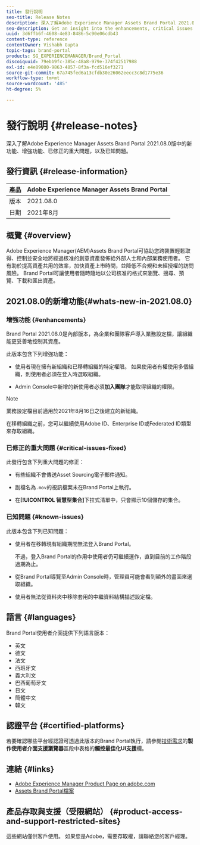```yaml
---
title: 發行說明
seo-title: Release Notes
description: 深入了解Adobe Experience Manager Assets Brand Portal 2021.08.0版中的功能、增強功能、已修正的重大問題，以及已知問題。
seo-description: Get an insight into the enhancements, critical issues fixed, and known issues in the Adobe Experience Manager Assets Brand Portal 2021.08.0 release.
uuid: 3d6ffb6f-4608-4e83-8486-5c90e06cdb43
content-type: reference
contentOwner: Vishabh Gupta
topic-tags: brand-portal
products: SG_EXPERIENCEMANAGER/Brand_Portal
discoiquuid: 79ebb9fc-385c-48a8-979e-374f42517988
exl-id: e4e89080-9863-4857-8f3a-fcd516ef3271
source-git-commit: 67a745fed6a13cfdb30e26062eecc3c8d1775e36
workflow-type: tm+mt
source-wordcount: '485'
ht-degree: 5%

---
```


# 發行說明 {#release-notes}

深入了解Adobe Experience Manager Assets Brand Portal 2021.08.0版中的新功能、增強功能、已修正的重大問題，以及已知問題。

## 發行資訊 {#release-information}

| 產品 | Adobe Experience Manager Assets Brand Portal |
|---|---|
| 版本 | 2021.08.0 |
| 日期 | 2021年8月 |

## 概覽 {#overview}

Adobe Experience Manager(AEM)Assets Brand Portal可協助您跨裝置輕鬆取得、控制並安全地將經過核准的創意資產發佈給外部人士和內部業務使用者。 它有助於提高資產共用的效率，加快資產上市時間，並降低不合規和未經授權的訪問風險。 Brand Portal可讓使用者隨時隨地以公司核准的格式來瀏覽、搜尋、預覽、下載和匯出資產。

## 2021.08.0的新增功能{#whats-new-in-2021.08.0}

<!--
### New Features {#new-features}

This release includes the following new features:

* AEM Assets as a Cloud Service is now entitled to have a pre-configured Brand Portal instance. The Cloud Manager user can activate Brand Portal on the AEM Assets as a Cloud Service instance.

* Asset Sourcing feature is now available on AEM Assets as a Cloud Service. It allows the Brand Portal users to upload assets to the permitted contribution folders and publish the contribution folder from Brand Portal to AEM Assets as a Cloud Service instance. 

* An additional **[!UICONTROL Asset Download]** setting has been introduced under the **[!UICONTROL Download Settings]**. It creates a separate folder for each asset while downloading the folders, collections, or bulk download of assets. 
-->
<!-- 
* The **[!UICONTROL Download]** dialog is revamped in a list view with additional options to exclude the renditions which are not required, apply the same set of rules for similar asset types, and download the selected asset renditions.
-->

<!--
* The new **[!UICONTROL Download]** dialog now appears with all the renditions of the selected assets or folders containing assets in a list view, wherein the Brand Portal users can apply same set of renditions for similar asset types and download the selected asset renditions. 
-->

<!-- 
* Navigation to the **[!UICONTROL Files]**, **[!UICONTROL Collections]**, and **[!UICONTROL Shared Links]** is now possible from all the Brand Portal pages in one-click.  

* The **[!UICONTROL Renditions]** panel in the asset details page now allows the Brand Portal users to select the original asset and (or) specific asset renditions, and directly download them from the **[!UICONTROL Renditions]** panel without having to open the **[!UICONTROL Download]** dialog.
-->

<!--
Brand Portal users can exclude specific renditions which are not required and directly download the original asset and its renditions from the **[!UICONTROL Renditions]** panel on the asset details page. 
-->

<!-- 
* In addition to the existing **[!UICONTROL Download]** configurations, the Brand Portal administrators can also [configure permissions for different group of users]() to view and (or) download the original asset and its renditions from the asset details page. These configurations will define who can access and (or) download the asset renditions.
-->


### 增強功能 {#enhancements}

Brand Portal 2021.08.0是內部版本，為企業和團隊客戶導入業務設定檔，讓組織能更妥善地控制其資產。

此版本包含下列增強功能：

* 使用者現在擁有新組織和已移轉組織的特定權限。 如果使用者有權使用多個組織，則使用者必須在登入時選取組織。

* Admin Console中新增的新使用者必須&#x200B;**加入團隊**&#x200B;才能取得組織的權限。

>[!NOTE]
>
>業務設定檔目前適用於2021年8月16日之後建立的新組織。
>
>在移轉組織之前，您可以繼續使用Adobe ID、Enterprise ID或Federated ID類型來存取組織。

<!-- 
* For folder download, a separate folder is created for each asset using share link irrespective of the **[!UICONTROL Download Settings]**. 
* The Brand Portal **[!UICONTROL Usage Report]** has been modified to reflect only the active Brand Portal users.
-->

<!--
* The threshold of session timeout for the guest users has been reduced from 2 hours to 15 minutes.
* The additional **[!UICONTROL View pages]** option has been removed for multi-page PDFs as the user can now view the PDF pages from the Adobe Document Cloud Viewer.
-->


### 已修正的重大問題 {#critical-issues-fixed}

此發行包含下列重大問題的修正：

* 有些組織不會傳送Asset Sourcing電子郵件通知。

* 副檔名為`.mov`的視訊檔案未在Brand Portal上執行。

* 在&#x200B;**[!UICONTROL 智慧型集合]**&#x200B;下拉式清單中，只會顯示10個儲存的集合。

<!--
* *_deleted tenants are listed as valid tenant which fails during the execution of TenantCustomizers/TenantUpdates where tenant id is returned as /etc/tenants/`<nodename>`.
-->

<!--
In case only the original assets are downloaded, the asset reflects its own extension and does not open until the extension is manually changed to zip. 
* The user interface of the collection folder does not respond on clicking the navigation arrow. 
* **[!UICONTROL Create]** button is visible in the **[!UICONTROL Column]** view even when the folders are empty.
* **[!UICONTROL Omni search]** fails with a 414 error message (Request-URI Too Long) if the dispatcher is bypassed while accessing the Brand Portal instance.
* An empty zip folder is downloaded if the asset contains a comma (`,`) in the file name.
* The viewer users get the option to add users to the collection they have created. 
* Inconsistent behavior is experienced when an asset (thumbnail or web rendition) is downloaded using share link.

See [what's new in Brand Portal 2021.02.0](whats-new.md).
-->


### 已知問題 {#known-issues}

此版本包含下列已知問題：

* 使用者在移轉現有組織期間無法登入Brand Portal。

   不過，登入Brand Portal的作用中使用者仍可繼續運作，直到目前的工作階段過期為止。

* 從Brand Portal導覽至Admin Console時，管理員可能會看到額外的畫面來選取組織。

* 使用者無法從資料夾中移除套用的中繼資料結構描述設定檔。


<!--
### Known Issues {#known-issues}

This release includes the following known issue:

* Search on the **[!UICONTROL Asset Reports]** shows processing on the product interface with no search result.
* The video DM encodes are not visible to the non-admin users on the asset details page.
* The alignment of the size of individual asset renditions and total download size is distorted in the Download dialog.
-->


<!--
* Download Settings configuration to configure asset download from Brand Portal. Fast download, custom renditions, and system renditions are the available configurations. 
-->

<!--
* Document Viewer has been introduced to enhance the PDF viewing experience. New options are available for viewing the PDF files in Brand Portal.

* Advances in the asset download process which improves the Brand Portal user experience while [downloading assets from Brand Portal](brand-portal-download-assets.md). Brand Portal administrators can configure **[!UICONTROL Fast Download]**, **[!UICONTROL Custom Renditions]**, and **[!UICONTROL System Renditions]** from the **[!UICONTROL Download]** settings. 

For details, see [what's new in Brand Portal 6.4.7](whats-new.md). 

### Critical Issues Fixed {#critical-issues-fixed-647}

This release includes fixes to the following critical issues:

* The viewer users are not permitted to share link for collections but the option to share is visible to them on the product interface.

* The **[!UICONTROL Download]** button on the options bar does not list all the licensed assets of the selected folder.

* The search takes longer to show the results for certain keywords.

* The **[!UICONTROL Agree]** and **[!UICONTROL Disagree]** check boxes does not appear on bulk selection of licensed and unlicensed assets during download.

* Filter-based search shows processing on the product interface with no search result. 

* The assets do not download from share link if the shared folder contains numerous and large assets.


### Known Issues {#known-issues-647}

This release includes the following known issues:

* If multiple assets are selected, license text does not appear on clicking Terms and Conditions on the license agreement page during download using share link.   

-->

## 語言 {#languages}

Brand Portal使用者介面提供下列語言版本：

* 英文
* 德文
* 法文
* 西班牙文
* 義大利文
* 巴西葡萄牙文
* 日文
* 簡體中文
* 韓文

## 認證平台 {#certified-platforms}

若要確認哪些平台經認證可透過此版本的Brand Portal執行，請參閱[技術需求](https://experienceleague.adobe.com/docs/experience-manager-65/deploying/introduction/technical-requirements.html)的&#x200B;**製作使用者介面支援瀏覽器**&#x200B;區段中表格的&#x200B;**觸控最佳化UI支援**&#x200B;欄。

## 連結 {#links}

* [Adobe Experience Manager Product Page on adobe.com](https://business.adobe.com/in/products/experience-manager/adobe-experience-manager.html)
* [Assets Brand Portal檔案](https://experienceleague.adobe.com/docs/experience-manager-brand-portal/using/home.html)

## 產品存取與支援（受限網站） {#product-access-and-support-restricted-sites}

這些網站僅供客戶使用。 如果您是Adobe，需要存取權，請聯絡您的客戶經理。

<!--
* [https://daycare.day.com](https://daycare.day.com) 
-->

<!--
* [Customer Support](https://helpx.adobe.com/contact.html)
-->
